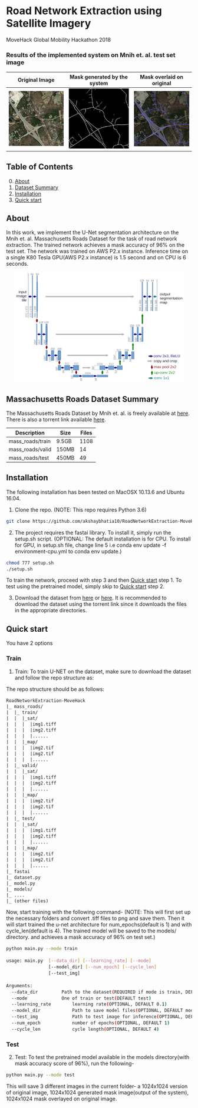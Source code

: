 # Road Network Extraction using Satellite Imagery

MoveHack Global Mobility Hackathon 2018

### Results of the implemented system on Mnih et. al. test set image

Original Image             |Mask generated by the system|Mask overlaid on original  |
:-------------------------:|:-------------------------:|:-------------------------:|
![](assets/o.png?raw=true) |![](assets/m.png?raw=true) |![](assets/n.png?raw=true) |


## Table of Contents

0. [About](#about)
0. [Dataset Summary](#massachusetts-roads-dataset-summary)
0. [Installation](#installation)
0. [Quick start](#quick-start)

## About

In this work, we implement the U-Net segmentation architecture on the Mnih et. al. Massachusetts Roads Dataset for the task of road network extraction. The trained network achieves a mask accuracy of 96% on the test set. The network was trained on AWS P2.x instance.
Inference time on a single K80 Tesla GPU(AWS P2.x instance) is 1.5 second and on CPU is 6 seconds.

<p align="center">
  <img width="460" height="300" src="assets/u-net.png">
</p>

## Massachusetts Roads Dataset Summary

The Massachusetts Roads Dataset by Mnih et. al. is freely available at [here](https://www.cs.toronto.edu/~vmnih/data/). There is also a torrent link available [here](http://academictorrents.com/details/3b17f08ed5027ea24db04f460b7894d913f86c21).

| Description | Size  | Files  |
| --- | --- | --- |  
|mass_roads/train | 9.5GB | 1108 |
|mass_roads/valid | 150MB | 14   |
|mass_roads/test  | 450MB | 49   |

## Installation

The following installation has been tested on MacOSX 10.13.6 and Ubuntu 16.04.

1. Clone the repo. (NOTE: This repo requires Python 3.6)
```bash
git clone https://github.com/akshaybhatia10/RoadNetworkExtraction-MoveHack.git
```

2. The project requires the fastai library. To install it, simply run the setup.sh script. (OPTIONAL: The default installation is for CPU. To install for GPU, in setup.sh file, change line 5 i.e conda env update -f environment-cpu.yml
to conda env update.)
```bash
chmod 777 setup.sh
./setup.sh
```

To train the network, proceed with step 3 and then [Quick start](#train) step 1. To test using the pretrained model, simply skip to [Quick start](#test) step 2.

3. Download the dataset from [here](http://academictorrents.com/details/3b17f08ed5027ea24db04f460b7894d913f86c21) or [here](https://www.cs.toronto.edu/~vmnih/data/). It is recommended to download the dataset using the torrent link since it downloads the files in the appropriate directories.


## Quick start

You have 2 options

### Train

1. Train: To train U-NET on the dataset, make sure to download the dataset and follow the repo structure as:


The repo structure should be as follows:
```angular2html
RoadNetworkExtraction-MoveHack
|_ mass_roads/
|  |_ train/
|  |  |_sat/
|  |  |  |img1.tiff
|  |  |  |img2.tiff
|  |  |  |......
|  |  |_map/
|  |  |  |img2.tif
|  |  |  |img2.tif
|  |  |  |......
|  |_ valid/
|  |  |_sat/
|  |  |  |img1.tiff
|  |  |  |img2.tiff
|  |  |  |......
|  |  |_map/
|  |  |  |img2.tif
|  |  |  |img2.tif
|  |  |  |......
|  |_ test/
|  |  |_sat/
|  |  |  |img1.tiff
|  |  |  |img2.tiff
|  |  |  |......
|  |  |_map/
|  |  |  |img2.tif
|  |  |  |img2.tif
|  |  |  |......
|_ fastai
|_ dataset.py
|_ model.py
|_ models/
|_ ....
|_ (other files)
```

Now, start training with the following command- (NOTE: This will first set up the necessary folders and convert .tiff files to png and save them. Then it will start trained the u-net architecture for num_epochs(default is 1) and with cycle_len(default is 4). The trained model will be saved to the models/ directory. and achieves a mask accuracy of 96% on test set.)

```bash
python main.py --mode train

usage: main.py  [--data_dir] [--learning_rate] [--mode]
                [--model_dir] [--num_epoch] [--cycle_len]
                [--test_img]

Arguments:
  --data_dir		 Path to the dataset(REQUIRED if mode is train, DEFAULT mass_roads/)
  --mode 	    	 One of train or test(DEFAULT test)
  --learning_rate        learning rate(OPTIONAL, DEFAULT 0.1)
  --model_dir            Path to save model files(OPTIONAL, DEFAULT models)
  --test_img             Path to test image for inference(OPTIONAL, DEFAULT test_images/10378780_15.png)
  --num_epoch            number of epochs(OPTIONAL, DEFAULT 1)
  --cycle_len            cycle length(OPTIONAL, DEFAULT 4)
```
### Test

2. Test: To test the pretrained model available in the models directory(with mask accuracy score of 96%), run the following- 

```bash
python main.py --mode test
```

This will save 3 different images in the current folder- a 1024x1024 version of original image, 1024x1024 generated mask image(output of the system), 1024x1024 mask overlayed on original image.
